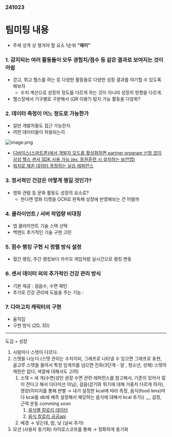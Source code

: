 ### 241023

# 팀미팅 내용

- 주제 성격 상 챙겨야 할 요소 1순위 **“재미”**

### 1. 감지되는 여러 활동들이 모두 경험치/점수 등 같은 결과로 보여지는 것이 아쉽

- 걷고, 뛰고 헬스를 하는 등 다양한 활동들로 다양한 성장 결과를 야기할 수 있도록 해보자
  - 수치 계산으로 성장의 정도를 다르게 하는 것이 아니라 성장의 방향을 다르게.
- 헬스장에서 기구별로 구분해서 (QR 이용?) 탐지 가능 활동을 다양화?

### 2. 데이터 측정이 어느 정도로 가능한가

- 일반 개발자들도 접근 가능한지
- 어떤 데이터들이 허용되는지

![image.png](https://prod-files-secure.s3.us-west-2.amazonaws.com/ab0fd6f0-2686-4e80-8de8-77903babbd05/140964a0-4a93-4f51-9d2a-8a338d6bdc50/image.png)

- [디바이스(스마트폰)에서 개발자 모드를 활성화하면 partner program 신청 없이 삼성 헬스 센서 SDK 사용 가능 (ex: 동원훈련 시 설치하는 보안앱)](https://developer.samsung.com/health/data/process.html#Partner-App-Program)
- [워치로 체온 데이터 측정하는 실습 레퍼런스](https://developer.samsung.com/codelab/health/skin-temperature.html#)

### 3. 정서적인 건강은 어떻게 챙길 것인가?

- 영화 관람 등 문화 활동도 성장의 요소로?
  - 한다면 영화 티켓을 OCR로 판독해 성장에 반영해보는 건 어떨까

### 4. 클라이언트 / 서버 작업량 비대칭

- 앱 클라이언트 기술 스택 선택
- 백엔드 추가적인 기술 구현 고민

### 5. 점수 랭킹 구현 시 정렬 방식 설정

- 월간 랭킹, 주간 랭킹보다 카카오 게임처럼 실시간으로 랭킹 변동

### 6. 센서 데이터 외의 추가적인 건강 관리 방식

- 기본 제공 : 걸음수, 수면 패턴
- 추가로 건강 관리에 도움을 주는 기능 :

### 7. 다마고치 캐릭터의 구현

- 움직임
- 구현 방식 (2D, 3D)

---

도감 + 성장

1. 사람마다 스탯이 다르다.
2. 스탯을 나눈다.(스탯 관리는 수치이되, 그래프로 나타낼 수 있으면 그래프로 표현, 골고루 스탯을 올려서 특정 임계치를 넘으면 진화(3단계 - 알 , 청소년, 성체) 스탯의 제한은 없다, 색깔에 대해서도 고려)
   1. 스탯 = 세 개(수면(성인 권장 수면 관련 레퍼런스를 참고해서, 기준이 있어서 많이 잔다고 해서 다다익선 아님), 걸음(걷기와 뛰기에 대해 가중치 다르게 하자), 영양(이미지를 통해 판별 → 내가 설정한 kcal에 따라 측정, 음식(food lens)마다 kcal를 db에 예측 설정해서 해당하는 음식에 대해서 kcal 추가)) ,,,, 감정, 근력 운동 comming soon
      1. [음식별 칼로리 데이터](https://www.kns.or.kr/can6.0/FoodDB.asp)
      2. [음식 칼로리 공공api](https://www.data.go.kr/data/15050912/fileData.do)
   2. 배경 → 넣는데, 밤, 낮 (날씨 추가)
3. 모션 (사용자 동기화) 자이로스코프를 통해 → 정확하게 동기화
